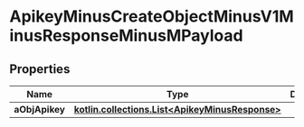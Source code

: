 
# ApikeyMinusCreateObjectMinusV1MinusResponseMinusMPayload

## Properties
Name | Type | Description | Notes
------------ | ------------- | ------------- | -------------
**aObjApikey** | [**kotlin.collections.List&lt;ApikeyMinusResponse&gt;**](ApikeyMinusResponse.md) |  | 



